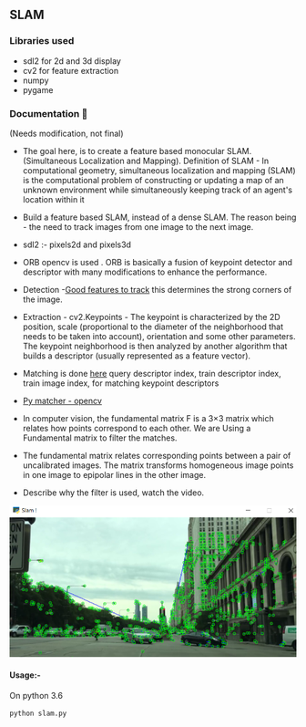 ## SLAM 


### Libraries used
- sdl2 for 2d and 3d display
- cv2 for feature extraction
- numpy
- pygame


### Documentation :wrench:
(Needs modification, not final)


- The goal here, is to create a feature based monocular SLAM.(Simultaneous Localization and Mapping). Definition of SLAM - In computational geometry, simultaneous localization and mapping (SLAM) is the computational problem of constructing or updating a map of an unknown environment while simultaneously keeping track of an agent's location within it
- Build a feature based SLAM, instead of a dense SLAM. The reason being - the need to track images from one image to the next image.
- sdl2 :- pixels2d and pixels3d

- ORB opencv is used . ORB is basically a fusion of keypoint detector and descriptor with many modifications to enhance the performance.
- Detection -[Good features to track](https://docs.opencv.org/2.4/modules/imgproc/doc/feature_detection.html#goodfeaturestotrack) this determines the strong corners of the image.
- Extraction - cv2.Keypoints - The keypoint is characterized by the 2D position, scale (proportional to the diameter of the neighborhood that needs to be taken into account), orientation and some other parameters. The keypoint neighborhood is then analyzed by another algorithm that builds a descriptor (usually represented as a feature vector).
- Matching is done [here](https://github.com/SystemX-ai/Pilot-X/blob/master/self%20driving/slam/feature_extractor.py#L37) query descriptor index, train descriptor index, train image index, for matching keypoint descriptors
- [Py matcher - opencv](https://opencv-python-tutroals.readthedocs.io/en/latest/py_tutorials/py_feature2d/py_matcher/py_matcher.html)
- In computer vision, the fundamental matrix F  is a 3×3 matrix which relates how points correspond to each other. We are Using a Fundamental matrix to filter the matches. 
- The fundamental matrix relates corresponding points between a pair of uncalibrated images. The matrix transforms homogeneous image points in one image to epipolar lines in the other image.
- Describe why the filter is used, watch the video.


![alt_text](https://github.com/SystemX-ai/Pilot-X/blob/master/self%20driving/slam/imgs/img_!.png)



#### Usage:- 

On python 3.6
```
python slam.py
```

